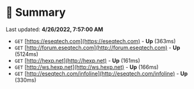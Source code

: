 # 📖 Summary
Last updated: **4/26/2022, 7:57:00 AM**

- `GET` [https://eseqtech.com](https://eseqtech.com) - **Up** (363ms)
- `GET` [http://forum.eseqtech.com](http://forum.eseqtech.com) - **Up** (5124ms)
- `GET` [http://hexp.net](http://hexp.net) - **Up** (161ms)
- `GET` [http://ws.hexp.net](http://ws.hexp.net) - **Up** (166ms)
- `GET` [http://eseqtech.com/infoline](http://eseqtech.com/infoline) - **Up** (330ms)
